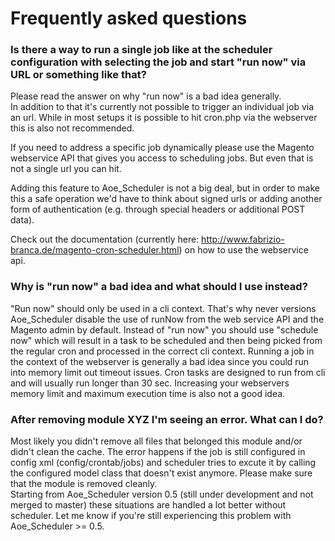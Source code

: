 # Frequently asked questions

### Is there a way to run a single job like at the scheduler configuration with selecting the job and start "run now" via URL or something like that?

Please read the answer on why "run now" is a bad idea generally.   
In addition to that it's currently not possible to trigger an individual job via an url. While in most setups it is possible to hit cron.php via the webserver this is also not recommended.

If you need to address a specific job dynamically please use the Magento webservice API that gives you access to scheduling jobs. But even that is not a single url you can hit. 

Adding this feature to Aoe_Scheduler is not a big deal, but in order to make this a safe operation we'd have to think about signed urls or adding another form of authentication (e.g. through special headers or additional POST data).

Check out the documentation (currently here: http://www.fabrizio-branca.de/magento-cron-scheduler.html) on how to use the webservice api.

### Why is "run now" a bad idea and what should I use instead?

"Run now" should only be used in a cli context. That's why never versions Aoe_Scheduler disable the use of runNow from the web service API and the Magento admin by default. Instead of "run now" you should use "schedule now" which will result in a task to be scheduled and then being picked from the regular cron and processed in the correct cli context. 
Running a job in the context of the webserver is generally a bad idea since you could run into memory limit out timeout issues. Cron tasks are designed to run from cli and will usually run longer than 30 sec. Increasing your webservers memory limit and maximum execution time is also not a good idea.

### After removing module XYZ I'm seeing an error. What can I do?

Most likely you didn't remove all files that belonged this module and/or didn't clean the cache. The error happens if the job is still configured in config xml (config/crontab/jobs) and scheduler tries to excute it by calling the configured model class that doesn't exist anymore. Please make sure that the module is removed cleanly.   
Starting from Aoe_Scheduler version 0.5 (still under development and not merged to master) these situations are handled a lot better without scheduler. Let me know if you're still experiencing this problem with Aoe_Scheduler >= 0.5.